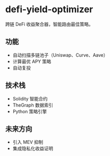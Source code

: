 # defi-yield-optimizer
跨链 DeFi 收益聚合器，智能路由最佳策略。

## 功能
- 自动扫描多链池子（Uniswap、Curve、Aave）
- 计算最优 APY 策略
- 自动复投

## 技术栈
- Solidity 智能合约
- TheGraph 数据索引
- Python 策略引擎

## 未来方向
- 引入 MEV 抑制
- 集成隐私化收益证明
